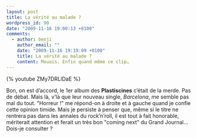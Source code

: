 ```yaml
---
layout: post
title: La vérité au malade ?
wordpress_id: 90
date: "2009-11-16 19:00:13 +0100"
comments:
  - author: benji
    author_email: ""
    date: "2009-11-16 19:19:09 +0100"
    title: La vérité au malade ?
    content: Mouais. Enfin quand même ce clip…
---
```


{% youtube ZMy7DRLlDaE %}

Bon, on est d’accord, le 1er album des **Plastiscines** c’était de la merde. Pas
de débat. Mais là, v’là que leur nouveau single, _Barcelona_, me semble pas mal
du tout. "Horreur !" me répond-on à droite et à gauche quand je confie cette
opinion timide. Mais je persiste à penser que, même si le titre ne rentrera pas
dans les annales du rock’n’roll, il est tout à fait honorable, mériterait
attention et ferait un très bon "coming next" du Grand Journal… Dois-je
consulter ?
